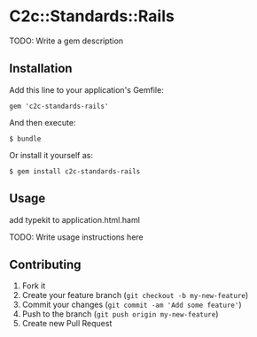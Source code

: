 # C2c::Standards::Rails

TODO: Write a gem description

## Installation

Add this line to your application's Gemfile:

    gem 'c2c-standards-rails'

And then execute:

    $ bundle

Or install it yourself as:

    $ gem install c2c-standards-rails

## Usage

add typekit to application.html.haml

<script type="text/javascript" src="//use.typekit.net/nba0bde.js"></script>
<script type="text/javascript">try{Typekit.load();}catch(e){}</script>

TODO: Write usage instructions here

## Contributing

1. Fork it
2. Create your feature branch (`git checkout -b my-new-feature`)
3. Commit your changes (`git commit -am 'Add some feature'`)
4. Push to the branch (`git push origin my-new-feature`)
5. Create new Pull Request
